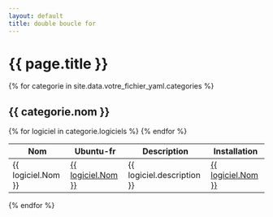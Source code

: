 ```yaml
---
layout: default
title: double boucle for
---
```


# {{ page.title }}

{% for categorie in site.data.votre_fichier_yaml.categories %}
## {{ categorie.nom }}

<table>
  <thead>
    <tr>
      <th>Nom</th>
      <th>Ubuntu-fr</th>
      <th>Description</th>
      <th>Installation</th>
    </tr>
  </thead>
  <tbody>
    {% for logiciel in categorie.logiciels %}
    <tr>
      <td>{{ logiciel.Nom }}</td>
      <td><a href="{{ logiciel.doc_ubuntu_fr_url }}">{{ logiciel.Nom }}</a></td>
      <td>{{ logiciel.description }}</td>
      <td><a href="{{ logiciel.apt_url }}">{{ logiciel.Nom }}</a></td>
    </tr>
    {% endfor %}
  </tbody>
</table>

{% endfor %}
